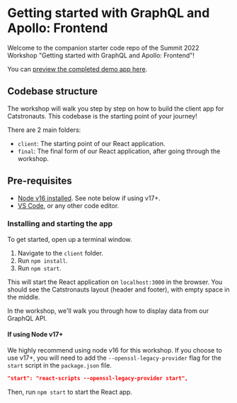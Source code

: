 # Getting started with GraphQL and Apollo: Frontend

Welcome to the companion starter code repo of the Summit 2022 Workshop "Getting started with GraphQL and Apollo: Frontend"!

You can [preview the completed demo app here](TODO).

## Codebase structure

The workshop will walk you step by step on how to build the client app for Catstronauts. This codebase is the starting point of your journey!

There are 2 main folders:

- `client`: The starting point of our React application.
- `final`: The final form of our React application, after going through the workshop.

## Pre-requisites

- [Node v16 installed](https://nodejs.org/en/). See note below if using v17+.
- [VS Code](https://code.visualstudio.com/), or any other code editor.

### Installing and starting the app

To get started, open up a terminal window.

1. Navigate to the `client` folder.
1. Run `npm install`.
1. Run `npm start`.

This will start the React application on `localhost:3000` in the browser. You should see the Catstronauts layout (header and footer), with empty space in the middle.

In the workshop, we'll walk you through how to display data from our GraphQL API.

#### If using Node v17+

We highly recommend using node v16 for this workshop. If you choose to use v17+, you will need to add the `--openssl-legacy-provider` flag for the `start` script in the `package.json` file.

```json
"start": "react-scripts --openssl-legacy-provider start",
```

Then, run `npm start` to start the React app.
